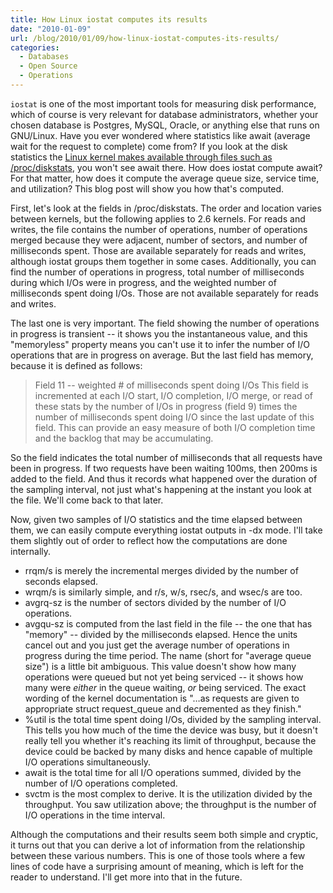 ```yaml
---
title: How Linux iostat computes its results
date: "2010-01-09"
url: /blog/2010/01/09/how-linux-iostat-computes-its-results/
categories:
  - Databases
  - Open Source
  - Operations
---
```

`iostat` is one of the most important tools for measuring disk performance, which of course is very relevant for database administrators, whether your chosen database is Postgres, MySQL, Oracle, or anything else that runs on GNU/Linux. Have you ever wondered where statistics like await (average wait for the request to complete) come from? If you look at the disk statistics the [Linux kernel makes available through files such as /proc/diskstats][1], you won't see await there. How does iostat compute await? For that matter, how does it compute the average queue size, service time, and utilization? This blog post will show you how that's computed.

First, let's look at the fields in /proc/diskstats. The order and location varies between kernels, but the following applies to 2.6 kernels. For reads and writes, the file contains the number of operations, number of operations merged because they were adjacent, number of sectors, and number of milliseconds spent. Those are available separately for reads and writes, although iostat groups them together in some cases. Additionally, you can find the number of operations in progress, total number of milliseconds during which I/Os were in progress, and the weighted number of milliseconds spent doing I/Os. Those are not available separately for reads and writes.

The last one is very important. The field showing the number of operations in progress is transient -- it shows you the instantaneous value, and this "memoryless" property means you can't use it to infer the number of I/O operations that are in progress on average. But the last field has memory, because it is defined as follows:

> Field 11 -- weighted # of milliseconds spent doing I/Os This field is incremented at each I/O start, I/O completion, I/O merge, or read of these stats by the number of I/Os in progress (field 9) times the number of milliseconds spent doing I/O since the last update of this field. This can provide an easy measure of both I/O completion time and the backlog that may be accumulating. 

So the field indicates the total number of milliseconds that all requests have been in progress. If two requests have been waiting 100ms, then 200ms is added to the field. And thus it records what happened over the duration of the sampling interval, not just what's happening at the instant you look at the file. We'll come back to that later.

Now, given two samples of I/O statistics and the time elapsed between them, we can easily compute everything iostat outputs in -dx mode. I'll take them slightly out of order to reflect how the computations are done internally.

*   rrqm/s is merely the incremental merges divided by the number of seconds elapsed.
*   wrqm/s is similarly simple, and r/s, w/s, rsec/s, and wsec/s are too.
*   avgrq-sz is the number of sectors divided by the number of I/O operations.
*   avgqu-sz is computed from the last field in the file -- the one that has "memory" -- divided by the milliseconds elapsed. Hence the units cancel out and you just get the average number of operations in progress during the time period. The name (short for "average queue size") is a little bit ambiguous. This value doesn't show how many operations were queued but not yet being serviced -- it shows how many were *either* in the queue waiting, *or* being serviced. The exact wording of the kernel documentation is "&#8230;as requests are given to appropriate struct request_queue and decremented as they finish."
*   %util is the total time spent doing I/Os, divided by the sampling interval. This tells you how much of the time the device was busy, but it doesn't really tell you whether it's reaching its limit of throughput, because the device could be backed by many disks and hence capable of multiple I/O operations simultaneously.
*   await is the total time for all I/O operations summed, divided by the number of I/O operations completed.
*   svctm is the most complex to derive. It is the utilization divided by the throughput. You saw utilization above; the throughput is the number of I/O operations in the time interval.

Although the computations and their results seem both simple and cryptic, it turns out that you can derive a lot of information from the relationship between these various numbers. This is one of those tools where a few lines of code have a surprising amount of meaning, which is left for the reader to understand. I'll get more into that in the future.

 [1]: http://www.mjmwired.net/kernel/Documentation/iostats.txt
